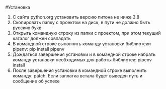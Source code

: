 #Установка

1. С сайта python.org установить версию питона не ниже 3.8
2. Скопировать папку с проектом на диск, в пути не должно быть русских букв
2. Открыть командную строку из папки с проектом, при этом текущий каталог должен совпадать
2. В командной строке выполнить команду установки библиотеки pipenv: 
pip install pipenv
2. Дождаться завершения установки и в командной строке набрать команду установки необходимых для работы библиотек: pipenv install
2. После завершения установки в командной строке выполнить команду: patch. Если заплатка встала будет выведен путь и сообщение об успехе
